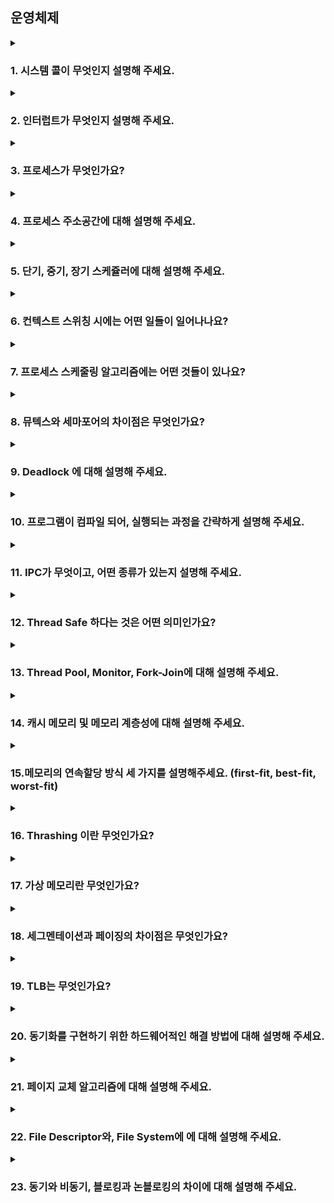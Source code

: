 ## 운영체제

<details>
  <summary><h3>1. 시스템 콜이 무엇인지 설명해 주세요.</h3></summary>
<ul>
<li> 우리가 사용하는 시스템 콜의 예시를 들어주세요.</li>
<li> 시스템 콜이, 운영체제에서 어떤 과정으로 실행되는지 설명해 주세요.</li>
<li> 시스템 콜의 유형에 대해 설명해 주세요.</li>
<li> 운영체제의 Dual Mode 에 대해 설명해 주세요.</li>
<li> 왜 유저모드와 커널모드를 구분해야 하나요? </li>
<li> 서로 다른 시스템 콜을 어떻게 구분할 수 있을까요?</li>
</ul>
</details>

<details>
  <summary><h3>2. 인터럽트가 무엇인지 설명해 주세요.</h3></summary>
<ul>
<li> 인터럽트는 어떻게 처리하나요?</li>
<li> Polling 방식에 대해 설명해 주세요.</li>
<li> HW / SW 인터럽트에 대해 설명해 주세요.</li>
<li> 동시에 두 개 이상의 인터럽트가 발생하면, 어떻게 처리해야 하나요? </li>
</ul>
</details>

<details>
  <summary><h3>3. 프로세스가 무엇인가요?</h3></summary>
<ul>
<li> 프로그램과 프로세스, 스레드의 차이에 대해 설명해 주세요.</li>
<li> PCB가 무엇인가요?</li>
<li> 그렇다면, 스레드는 PCB를 갖고 있을까요?</li>
<li> 리눅스에서, 프로세스와 스레드는 각각 어떻게 생성될까요?</li>
<li> 자식 프로세스가 상태를 알리지 않고 죽거나, 부모 프로세스가 먼저 죽게 되면 어떻게 처리하나요?</li>
<li> 리눅스에서, 데몬프로세스에 대해 설명해 주세요.</li>
<li> 리눅스는 프로세스가 일종의 트리를 형성하고 있습니다. 이 트리의 루트 노드에 위치하는 프로세스에 대해 설명해 주세요.</li>
</ul>
</details>

<details>
  <summary><h3>4. 프로세스 주소공간에 대해 설명해 주세요.</h3></summary>
<ul>
<li> 초기화 하지 않은 변수들은 어디에 저장될까요?</li>
<li> 일반적인 주소공간 그림처럼, Stack과 Heap의 크기는 매우 크다고 할 수 있을까요? 그렇지 않다면, 그 크기는 언제 결정될까요?</li>
<li> Stack과 Heap 공간에 대해, 접근 속도가 더 빠른 공간은 어디일까요?</li>
<li> 다음과 같이 공간을 분할하는 이유가 있을까요?</li>
<li> 스레드의 주소공간은 어떻게 구성되어 있을까요?</li>
<li> "스택"영역과 "힙"영역은 정말 자료구조의 스택/힙과 연관이 있는 걸까요? 만약 그렇다면, 각 주소공간의 동작과정과 연계해서 설명해 주세요.</li>
<li> IPC의 Shared Memory 기법은 프로세스 주소공간의 어디에 들어가나요? 그런 이유가 있을까요? </li>
<li> 스택과 힙영역의 크기는 언제 결정되나요? 프로그램 개발자가 아닌, 사용자가 이 공간의 크기를 수정할 수 있나요? </li>
</ul>
</details>

<details>
  <summary><h3>5. 단기, 중기, 장기 스케쥴러에 대해 설명해 주세요.</h3></summary>
<ul>
<li> 현대 OS에는 단기, 중기, 장기 스케쥴러를 모두 사용하고 있나요?</li>
<li> 프로세스의 스케쥴링 상태에 대해 설명해 주세요.</li>
<li> preemptive/non-preemptive 에서 존재할 수 없는 상태가 있을까요?</li>
<li> Memory가 부족할 경우, Process는 어떠한 상태로 변화할까요?</li>
</ul>
</details>

<details>
  <summary><h3>6. 컨텍스트 스위칭 시에는 어떤 일들이 일어나나요?</h3></summary>
<ul>
<li> 프로세스와 스레드는 컨텍스트 스위칭이 발생했을 때 어떤 차이가 있을까요?</li>
  https://engineerinsight.tistory.com/284 <br/>
  컨텍스트 스위칭: 실행중인 스레드를 다른 스레드로 교체<br/>
  프로세스1의 스레드1 → 프로세스2의 스레드2 = Process Context Switching<br/>
  프로세스1의 스레드1 → 프로세스1의 스레드2 = Thread Context Switching
  
<li> 컨텍스트 스위칭이 발생할 때, 기존의 프로세스 정보는 커널스택에 어떠한 형식으로 저장되나요?</li>
<li> 컨텍스트 스위칭은 언제 일어날까요?</li>
</ul>
</details>

<details>
  <summary><h3>7. 프로세스 스케줄링 알고리즘에는 어떤 것들이 있나요?</h3></summary>
<ul>
<li> RR을 사용할 때, Time Slice에 따른 trade-off를 설명해 주세요.</li>
<li> 싱글 스레드 CPU 에서 상시로 돌아가야 하는 프로세스가 있다면, 어떤 스케쥴링 알고리즘을 사용하는 것이 좋을까요? 또 왜 그럴까요?</li>
<li> 동시성과 병렬성의 차이에 대해 설명해 주세요.</li>
<li> 타 스케쥴러와 비교하여, Multi-level Feedback Queue는 어떤 문제점들을 해결한다고 볼 수 있을까요?</li>
<li> FIFO 스케쥴러는 정말 쓸모가 없는 친구일까요? 어떤 시나리오에 사용하면 좋을까요? </li>
<li> 우리는 스케줄링 알고리즘을 "프로세스" 스케줄링 알고리즘이라고 부릅니다. 스레드는 다른 방식으로 스케줄링을 하나요?</li>
<li> 유저 스레드와 커널 스레드의 스케쥴링 알고리즘은 똑같을까요?</li>
</ul>
</details>

<details>
  <summary><h3>8. 뮤텍스와 세마포어의 차이점은 무엇인가요?</h3></summary>
<ul>
<li> 이진 세마포어와 뮤텍스의 차이에 대해 설명해 주세요.</li>
<li> Lock을 얻기 위해 대기하는 프로세스들은 Spin Lock 기법을 사용할 수 있습니다. 이 방법의 장단점은 무엇인가요? 단점을 해결할 방법은 없을까요?</li> 
<li> 뮤텍스와 세마포어 모두 커널이 관리하기 때문에, Lock을 얻고 방출하는 과정에서 시스템 콜을 호출해야 합니다. 이 방법의 장단점이 있을까요? 단점을 해결할 수 있는 방법은 없을까요?</li>
</ul>
</details>

<details>
  <summary><h3>9. Deadlock 에 대해 설명해 주세요.</h3></summary>
<ul>
<li> Deadlock 이 동작하기 위한 4가지 조건에 대해 설명해 주세요.</li>
<li> 그렇다면 3가지만 충족하면 왜 Deadlock 이 발생하지 않을까요?</li>
<li> 어떤 방식으로 예방할 수 있을까요?</li>
<li> 왜 현대 OS는 Deadlock을 처리하지 않을까요?</li>
<li> Wait Free와 Lock Free를 비교해 주세요.</li>
</ul>
</details>

<details>
  <summary><h3>10. 프로그램이 컴파일 되어, 실행되는 과정을 간략하게 설명해 주세요.</h3></summary>
<ul>
<li> 링커와, 로더의 차이에 대해 설명해 주세요.</li>
<li> 컴파일 언어와 인터프리터 언어의 차이에 대해 설명해 주세요.</li>
<li> JIT에 대해 설명해 주세요.</li>
<li> 본인이 사용하는 언어는, 어떤식으로 컴파일 및 실행되는지 설명해 주세요.</li>
<li> Python 같은 언어는 CPython, Jython, PyPy등의 다양한 구현체가 있습니다. 각각은 어떤 차이가 있을까요? 또한, 실행되는 과정 또한 다를까요?</li>
<li> 우리는 흔히 fork(), exec() 시스템 콜을 사용하여 프로세스를 적재할 수 있다고 배웠습니다. 로더의 역할은 이 시스템 콜과 상관있는 걸까요? 아니면 다른 방식으로 프로세스를 적재할 수 있는 건가요?</li>
</ul>
</details>

<details>
  <summary><h3>11. IPC가 무엇이고, 어떤 종류가 있는지 설명해 주세요.</h3></summary>
<ul>
<li> Shared Memory가 무엇이며, 사용할 때 유의해야 할 점에 대해 설명해 주세요.</li>
<li> 메시지 큐는 단방향이라고 할 수 있나요?</li>
</ul>
</details>

<details>
  <summary><h3>12. Thread Safe 하다는 것은 어떤 의미인가요?</h3></summary>
<ul>
<li> Thread Safe 를 보장하기 위해 어떤 방법을 사용할 수 있나요?</li>
<li> Peterson's Algorithm 이 무엇이며, 한계점에 대해 설명해 주세요.</li>
<li> Race Condition 이 무엇인가요?</li>
<li> Thread Safe를 구현하기 위해 반드시 락을 사용해야 할까요? 그렇지 않다면, 어떤 다른 방법이 있을까요?</li>
</ul>
</details>

<details>
  <summary><h3>13. Thread Pool, Monitor, Fork-Join에 대해 설명해 주세요.</h3></summary>
<ul>
<li> Thread Pool을 사용한다고 가정하면, 어떤 기준으로 스레드의 수를 결정할 것인가요? </li>
<li> 어떤 데이터를 정렬 하려고 합니다. 어떤 방식의 전략을 사용하는 것이 가장 안전하면서도 좋은 성능을 낼 수 있을까요?</li>
</ul>
</details>

<details>
  <summary><h3>14. 캐시 메모리 및 메모리 계층성에 대해 설명해 주세요.</h3></summary>
<ul>
<li> 캐시 메모리는 어디에 위치해 있나요?</li>
<li> L1, L2 캐시에 대해 설명해 주세요.</li>
<li> 캐시에 올라오는 데이터는 어떻게 관리되나요?</li>
<li> 캐시간의 동기화는 어떻게 이루어지나요?</li>
<li> 캐시 메모리의 Mapping 방식에 대해 설명해 주세요.</li>
<li> 캐시의 지역성에 대해 설명해 주세요.</li>
<li> 캐시의 지역성을 기반으로, 이차원 배열을 가로/세로로 탐색했을 때의 성능 차이에 대해 설명해 주세요.</li>
<li> 캐시의 공간 지역성은 어떻게 구현될 수 있을까요? (힌트: 캐시는 어떤 단위로 저장되고 관리될까요?) </li>
</ul>
</details>

<details>
  <summary><h3>15.메모리의 연속할당 방식 세 가지를 설명해주세요. (first-fit, best-fit, worst-fit)</h3></summary>
<ul>
<li> worst-fit 은 언제 사용할 수 있을까요?</li>
<li> 성능이 가장 좋은 알고리즘은 무엇일까요?</li>
</ul>
</details>

<details>
  <summary><h3>16. Thrashing 이란 무엇인가요?</h3></summary>
<ul>
<li> Thrashing 발생 시, 어떻게 완화할 수 있을까요?</li>
</ul>
</details>

<details>
  <summary><h3>17. 가상 메모리란 무엇인가요?</h3></summary>
<ul>
<li> 가상 메모리가 가능한 이유가 무엇일까요?</li>
<li> Page Fault가 발생했을 때, 어떻게 처리하는지 설명해 주세요.</li>
<li> 페이지 크기에 대한 Trade-Off를 설명해 주세요.</li>
<li> 페이지 크기가 커지면, 페이지 폴트가 더 많이 발생한다고 할 수 있나요?</li>
<li> 세그멘테이션 방식을 사용하고 있다면, 가상 메모리를 사용할 수 없을까요?</li>

</ul>
</details>

<details>
  <summary><h3>18. 세그멘테이션과 페이징의 차이점은 무엇인가요?</h3></summary>
<ul>
<li> 페이지와 프레임의 차이에 대해 설명해 주세요.</li>
<li> 내부 단편화와, 외부 단편화에 대해 설명해 주세요.</li>
<li> 페이지에서 실제 주소를 어떻게 가져올 수 있는지 설명해 주세요.</li>
<li> 어떤 주소공간이 있을 때, 이 공간이 수정 가능한지 확인할 수 있는 방법이 있나요?</li>
<li> 32비트에서, 페이지의 크기가 1kb 이라면 페이지 테이블의 최대 크기는 몇 개일까요?</li>
<li> 32비트 운영체제는 램을 최대 4G 까지 사용할 수 있습니다. 이 이유를 페이징과 연관 지어서 설명해 주세요.</li>
<li> C/C++ 개발을 하게 되면 Segmentation Fault 라는 에러를 접할 수 있을텐데, 이 에러는 세그멘테이션/페이징과 어떤 관계가 있을까요? </li> 
</ul>
</details>

<details>
  <summary><h3>19. TLB는 무엇인가요?</h3></summary>
<ul>
<li> TLB를 쓰면 왜 빨라지나요?</li>
<li> MMU가 무엇인가요?</li>
<li> TLB와 MMU는 어디에 위치해 있나요?</li>
<li> 코어가 여러개라면, TLB는 어떻게 동기화 할 수 있을까요? </li>
<li> TLB 관점에서, Context Switching 발생 시 어떤 변화가 발생하는지 설명해 주세요. </li>
</ul>
</details>

<details>
  <summary><h3>20. 동기화를 구현하기 위한 하드웨어적인 해결 방법에 대해 설명해 주세요.</h3></summary>
<ul>
<li> volatile 키워드는 어떤 의미가 있나요?</li>
<li> 싱글코어가 아니라 멀티코어라면, 어떻게 동기화가 이뤄질까요?</li>
<li> 
</ul>
</details>

<details>
  <summary><h3>21. 페이지 교체 알고리즘에 대해 설명해 주세요.</h3></summary>
<ul>
<li> LRU 알고리즘은 어떤 특성을 이용한 알고리즘이라고 할 수 있을까요?</li>
<li> LRU 알고리즘을 구현한다면, 어떻게 구현할 수 있을까요?</li>
<li> LRU 알고리즘의 단점을 설명해 주세요. 이를 해결할 수 있는 대안에 대해서도 설명해 주세요.</li>
</ul>
</details>

<details>
  <summary><h3>22. File Descriptor와, File System에 에 대해 설명해 주세요.</h3></summary>
<ul>
<li> I-Node가 무엇인가요?</li>
<li> 프로그래밍 언어 상에서 제공하는 파일 관련 함수 (Python - open(), Java - BufferedReader/Writer 등)은, 파일을 어떤 방식으로 읽어들이나요?</li>
</ul>
</details>

<details>
  <summary><h3>23. 동기와 비동기, 블로킹과 논블로킹의 차이에 대해 설명해 주세요.</h3></summary>
<ul>
<li> 그렇다면, 동기이면서 논블로킹이고, 비동기이면서 블로킹인 경우는 의미가 있다고 할 수 있나요?</li>
<li> I/O 멀티플렉싱에 대해 설명해 주세요.</li>
<li> 논블로킹 I/O를 수행한다고 하면, 그 결과를 어떻게 수신할 수 있나요? </li>
</ul>
</details>
